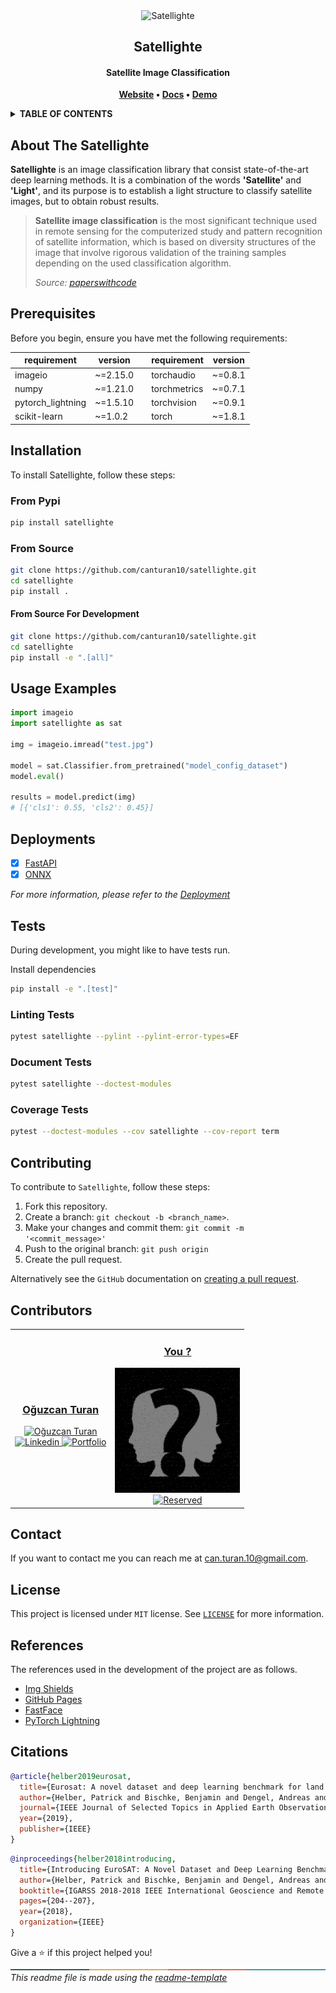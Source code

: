 <!-- PROJECT SUMMARY -->
<p align="center">
    <img width="100px" src="src/satellighte.png" align="center" alt="Satellighte" />
<h2 align="center">Satellighte</h2>
<h4 align="center">Satellite Image Classification</h4>

<p align="center">
    <strong>
        <a href="https://canturan10.github.io/satellighte/">Website</a>
        •
        <a href="https://satellighte.readthedocs.io/">Docs</a>
        •
        <a href="#">Demo</a>
    </strong>
</p>

<!-- TABLE OF CONTENTS -->
<details>
    <summary>
        <strong>
            TABLE OF CONTENTS
        </strong>
    </summary>
    <ol>
        <li>
            <a href="#about-the-satellighte">About The Satellighte</a>
        </li>
        <li>
            <a href="##prerequisites">Prerequisites</a>
        </li>
        <li>
            <a href="#installation">Installation</a>
            <ul>
                <li><a href="#from-pypi">From Pypi</a></li>
                <li><a href="#from-source">From Source</a></li>
            </ul>
        </li>
        <li><a href="#usage-examples">Usage Examples</a></li>
        <li><a href="#tests">Tests</a></li>
        <li><a href="#deployments">Deployments</a></li>
        <li><a href="#contributing">Contributing</a></li>
        <li><a href="#contributors">Contributors</a></li>
        <li><a href="#contact">Contact</a></li>
        <li><a href="#license">License</a></li>
        <li><a href="#references">References</a></li>
        <li><a href="#citations">Citations</a></li>
    </ol>
</details>

<!-- ABOUT THE PROJECT -->
## About The Satellighte

**Satellighte** is an image classification library  that consist state-of-the-art deep learning methods. It is a combination of the words **'Satellite'** and **'Light'**, and its purpose is to establish a light structure to classify satellite images, but to obtain robust results.

> **Satellite image classification** is the most significant technique used in remote sensing for the computerized study and pattern recognition of satellite information, which is based on diversity structures of the image that involve rigorous validation of the training samples depending on the used classification algorithm.
>
> _Source: [paperswithcode](https://paperswithcode.com/task/satellite-image-classification)_

<!-- PREREQUISITES -->
## Prerequisites

Before you begin, ensure you have met the following requirements:

| requirement       | version  |     | requirement  | version |
| ----------------- | -------- | --- | ------------ | ------- |
| imageio           | ~=2.15.0 |     | torchaudio   | ~=0.8.1 |
| numpy             | ~=1.21.0 |     | torchmetrics | ~=0.7.1 |
| pytorch_lightning | ~=1.5.10 |     | torchvision  | ~=0.9.1 |
| scikit-learn      | ~=1.0.2  |     | torch        | ~=1.8.1 |


<!-- INSTALLATION -->
## Installation

To install Satellighte, follow these steps:

### From Pypi

```bash
pip install satellighte
```

### From Source

```bash
git clone https://github.com/canturan10/satellighte.git
cd satellighte
pip install .
```

#### From Source For Development

```bash
git clone https://github.com/canturan10/satellighte.git
cd satellighte
pip install -e ".[all]"
```
<!-- USAGE EXAMPLES -->
## Usage Examples

```python
import imageio
import satellighte as sat

img = imageio.imread("test.jpg")

model = sat.Classifier.from_pretrained("model_config_dataset")
model.eval()

results = model.predict(img)
# [{'cls1': 0.55, 'cls2': 0.45}]
```

<!-- _For more examples, please refer to the [Documentation](https://github.com/canturan10/readme-template)_ -->

<!-- DEPLOYMENTS -->
## Deployments

- [x] [FastAPI](deployment/README.md#fastapi)
- [x] [ONNX](deployment/README.md#onnx)

_For more information, please refer to the [Deployment](deployment)_

<!-- TESTS -->
## Tests

During development, you might like to have tests run.

Install dependencies

```bash
pip install -e ".[test]"
```

### Linting Tests

```bash
pytest satellighte --pylint --pylint-error-types=EF
```

### Document Tests

```bash
pytest satellighte --doctest-modules
```

### Coverage Tests

```bash
pytest --doctest-modules --cov satellighte --cov-report term
```

<!-- CONTRIBUTING -->
## Contributing

To contribute to `Satellighte`, follow these steps:

1. Fork this repository.
2. Create a branch: `git checkout -b <branch_name>`.
3. Make your changes and commit them: `git commit -m '<commit_message>'`
4. Push to the original branch: `git push origin`
5. Create the pull request.

Alternatively see the `GitHub` documentation on [creating a pull request](https://help.github.com/en/github/collaborating-with-issues-and-pull-requests/creating-a-pull-request).

<!-- CONTRIBUTORS -->
## Contributors

<table style="width:100%">
    <tr>
        <td align="center">
            <a href="https://github.com/canturan10">
                <h3>
                    Oğuzcan Turan
                </h3>
                <img src="https://avatars0.githubusercontent.com/u/34894012?s=460&u=722268bba03389384f9d673d3920abacf12a6ea6&v=4&s=200"
                    width="200px;" alt="Oğuzcan Turan" /><br>
                <a href="https://www.linkedin.com/in/canturan10/">
                    <img src="https://img.shields.io/badge/-LinkedIn-blue?style=flat&logo=Linkedin&logoColor=white"
                        width="75px;" alt="Linkedin" />
                </a>
                <a href="https://canturan10.github.io/">
                    <img src="https://img.shields.io/badge/-Portfolio-lightgrey?style=flat&logo=opera&logoColor=white"
                        width="75px;" alt="Portfolio" />
                </a>
            </a>
        </td>
        <td align="center">
            <a href="https://github.com/canturan10">
                <h3>
                    You ?
                </h3>
                <img src="https://raw.githubusercontent.com/canturan10/readme-template/master/src/you.png"
                    width="200px;" alt="Oğuzcan Turan" /><br>
                <a href="#">
                    <img src="https://img.shields.io/badge/-Reserved%20Place-red?style=flat&logoColor=white"
                        width="110px;" alt="Reserved" />
                </a>
            </a>
        </td>
    </tr>
</table>

<!-- CONTACT -->
## Contact

If you want to contact me you can reach me at [can.turan.10@gmail.com](mailto:can.turan.10@gmail.com).

<!-- LICENSE -->
## License

This project is licensed under `MIT` license. See [`LICENSE`](LICENSE) for more information.

<!-- REFERENCES -->
## References

The references used in the development of the project are as follows.

- [Img Shields](https://shields.io)
- [GitHub Pages](https://pages.github.com)
- [FastFace](https://github.com/borhanMorphy/fastface)
- [PyTorch Lightning](https://github.com/PyTorchLightning/pytorch-lightning)

<!-- CITATIONS -->
## Citations

```bibtex
@article{helber2019eurosat,
  title={Eurosat: A novel dataset and deep learning benchmark for land use and land cover classification},
  author={Helber, Patrick and Bischke, Benjamin and Dengel, Andreas and Borth, Damian},
  journal={IEEE Journal of Selected Topics in Applied Earth Observations and Remote Sensing},
  year={2019},
  publisher={IEEE}
}
```

```bibtex
@inproceedings{helber2018introducing,
  title={Introducing EuroSAT: A Novel Dataset and Deep Learning Benchmark for Land Use and Land Cover Classification},
  author={Helber, Patrick and Bischke, Benjamin and Dengel, Andreas and Borth, Damian},
  booktitle={IGARSS 2018-2018 IEEE International Geoscience and Remote Sensing Symposium},
  pages={204--207},
  year={2018},
  organization={IEEE}
}
```

Give a ⭐️ if this project helped you!
![-----------------------------------------------------](https://raw.githubusercontent.com/canturan10/readme-template/master/src/colored_4b.png)
_This readme file is made using the [readme-template](https://github.com/canturan10/readme-template)_

